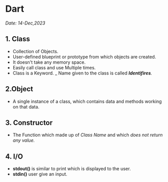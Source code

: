 # Dart
_Date: 14-Dec,2023_

## 1. Class
- Collection of Objects. 
- User-defined blueprint or prototype from which objects are created.
- It doesn't take any memory space.
- Easily call class and use Multiple times.
- Class is a Keyword.
_ Name given to the class is called _**Identifires**._


## 2.Object
- A single instance of a class, which contains data and methods working on that data. 

## 3. Constructor
- The Function which made up of _Class Name_ and which _does not return any value._

## 4. I/O
- **stdout()** is similar to print which is displayed to the user.
- **stdin()** user give an input.


